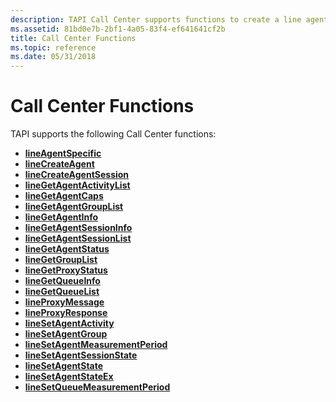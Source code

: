 ```yaml
---
description: TAPI Call Center supports functions to create a line agent and agent groups.
ms.assetid: 81bd0e7b-2bf1-4a05-83f4-ef641641cf2b
title: Call Center Functions
ms.topic: reference
ms.date: 05/31/2018
---
```


# Call Center Functions

TAPI supports the following Call Center functions:

-   [**lineAgentSpecific**](/windows/desktop/api/Tapi/nf-tapi-lineagentspecific)
-   [**lineCreateAgent**](/windows/desktop/api/Tapi/nf-tapi-linecreateagenta)
-   [**lineCreateAgentSession**](/windows/desktop/api/Tapi/nf-tapi-linecreateagentsessiona)
-   [**lineGetAgentActivityList**](/windows/desktop/api/Tapi/nf-tapi-linegetagentactivitylista)
-   [**lineGetAgentCaps**](/windows/desktop/api/Tapi/nf-tapi-linegetagentcapsa)
-   [**lineGetAgentGroupList**](/windows/desktop/api/Tapi/nf-tapi-linegetagentgrouplista)
-   [**lineGetAgentInfo**](/windows/desktop/api/Tapi/nf-tapi-linegetagentinfo)
-   [**lineGetAgentSessionInfo**](/windows/desktop/api/Tapi/nf-tapi-linegetagentsessioninfo)
-   [**lineGetAgentSessionList**](/windows/desktop/api/Tapi/nf-tapi-linegetagentsessionlist)
-   [**lineGetAgentStatus**](/windows/desktop/api/Tapi/nf-tapi-linegetagentstatusa)
-   [**lineGetGroupList**](/windows/desktop/api/Tapi/nf-tapi-linegetgrouplista)
-   [**lineGetProxyStatus**](/windows/desktop/api/Tapi/nf-tapi-linegetproxystatus)
-   [**lineGetQueueInfo**](/windows/desktop/api/Tapi/nf-tapi-linegetqueueinfo)
-   [**lineGetQueueList**](/windows/desktop/api/Tapi/nf-tapi-linegetqueuelista)
-   [**lineProxyMessage**](/windows/desktop/api/Tapi/nf-tapi-lineproxymessage)
-   [**lineProxyResponse**](/windows/desktop/api/Tapi/nf-tapi-lineproxyresponse)
-   [**lineSetAgentActivity**](/windows/desktop/api/Tapi/nf-tapi-linesetagentactivity)
-   [**lineSetAgentGroup**](/windows/desktop/api/Tapi/nf-tapi-linesetagentgroup)
-   [**lineSetAgentMeasurementPeriod**](/windows/desktop/api/Tapi/nf-tapi-linesetagentmeasurementperiod)
-   [**lineSetAgentSessionState**](/windows/desktop/api/Tapi/nf-tapi-linesetagentsessionstate)
-   [**lineSetAgentState**](/windows/desktop/api/Tapi/nf-tapi-linesetagentstate)
-   [**lineSetAgentStateEx**](/windows/desktop/api/Tapi/nf-tapi-linesetagentstateex)
-   [**lineSetQueueMeasurementPeriod**](/windows/desktop/api/Tapi/nf-tapi-linesetqueuemeasurementperiod)

 

 



